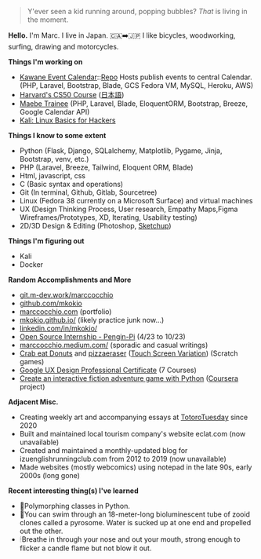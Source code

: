 >Y'ever seen a kid running around, popping bubbles? _That_ is living in the moment.

__Hello.__ I'm Marc. I live in Japan. 🇨🇦➡️🇯🇵 
I like bicycles, woodworking, surfing, drawing and motorcycles.

__Things I'm working on__
 - [Kawane Event Calendar](https://kawane.events/)::[Repo](https://github.com/mkokio/Kawane_Events) Hosts publish events to central Calendar. (PHP, Laravel, Bootstrap, Blade, GCS Fedora VM, MySQL, Heroku, AWS)
 - [Harvard's CS50 Course](https://pll.harvard.edu/course/cs50-introduction-computer-science) ([日本語](https://cs50.jp/))
 - [Maebe Trainee](https://maebe.jp/) (PHP, Laravel, Blade, EloquentORM, Bootstrap, Breeze, Google Calendar API)
 - [Kali: Linux Basics for Hackers](https://nostarch.com/linuxbasicsforhackers)

__Things I know to some extent__
 - Python (Flask, Django, SQLalchemy, Matplotlib, Pygame, Jinja, Bootstrap, venv, etc.)
 - PHP (Laravel, Breeze, Tailwind, Eloquent ORM, Blade)
 - Html, javascript, css
 - C (Basic syntax and operations)
 - Git (In terminal, Github, Gitlab, Sourcetree)
 - Linux (Fedora 38 currently on a Microsoft Surface) and virtual machines
 - UX (Design Thinking Process, User research, Empathy Maps,Figma Wireframes/Prototypes, XD, Iterating, Usability testing)
 - 2D/3D Design & Editing (Photoshop, [Sketchup](https://coursera.org/share/2eb79a30703184c9c97dc76174842f3c))
 
__Things I'm figuring out__
 - Kali
 - Docker

__Random Accomplishments and More__
 - [git.m-dev.work/marccocchio](http://git.m-dev.work/marccocchio)
 - [github.com/mkokio](https://github.com/mkokio)
 - [marccocchio.com](https://www.marccocchio.com) (portfolio)
 - [mkokio.github.io/](https://mkokio.github.io/) (likely practice junk now...)
 - [linkedin.com/in/mkokio/](https://www.linkedin.com/in/mkokio/)
 - [Open Source Internship - Pengin-Pi](https://github.com/Pengin-Open-Source/pengin-pi) (4/23 to 10/23)
 - [marccocchio.medium.com/](https://marccocchio.medium.com/) (sporadic and casual writings)
 - [Crab eat Donuts](https://scratch.mit.edu/projects/879641242) and [pizzaeraser](https://scratch.mit.edu/projects/934282962/) ([Touch Screen Variation](https://scratch.mit.edu/projects/934456401/)) (Scratch games)
 - [Google UX Design Professional Certificate](https://coursera.org/share/c77541abd0c35b1bfc6b87fd025ba15d) (7 Courses)
 - [Create an interactive fiction adventure game with Python](https://github.com/mkokio/castle_and_orc) ([Coursera](https://coursera.org/share/26c533a52121ae58bcdeeafad89f03f4) project)

<!--
__Bit More About Me__
 - Creativity is a big thing for me, from drawing silly pictures to woodworking fixtures.
 - Repairing things is the way to be, from a hole in my shoe to my old Subaru.
 - Cooking quite often is definitely the key, from mapo tofu on rice to the perfect pizza slice.
 - Bicycles equal happiness; I guarantee, from downhill-shredding thrills to winter-commute chills.
 - The ocean and sunshine will set you free, from surfing that gnarly right, to snorkeling at night. 
-->
__Adjacent Misc.__
 - Creating weekly art and accompanying essays at [TotoroTuesday](https://www.instagram.com/totorotuesday/) since 2020
 - Built and maintained local tourism company's website eclat.com (now unavailable)
 - Created and maintained a monthly-updated blog for izuenglishrunningclub.com from 2012 to 2019 (now unavailable)
 - Made websites (mostly webcomics) using notepad in the late 90s, early 2000s (long gone)

__Recent interesting thing(s) I've learned__
 - 🐍Polymorphing classes in Python.
 - 🤿You can swim through an 18-meter-long bioluminescent tube of zooid clones called a pyrosome. Water is sucked up at one end and propelled out the other.
 - 🕯Breathe in through your nose and out your mouth, strong enough to flicker a candle flame but not blow it out.
